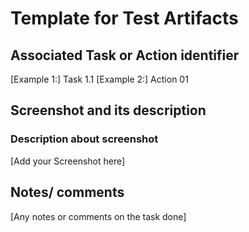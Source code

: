 # Template for Test Artifacts

## Associated Task or Action identifier

[Example 1:] Task 1.1
[Example 2:] Action 01

## Screenshot and its description

### Description about screenshot
[Add your Screenshot here]


## Notes/ comments

[Any notes or comments on the task done]
